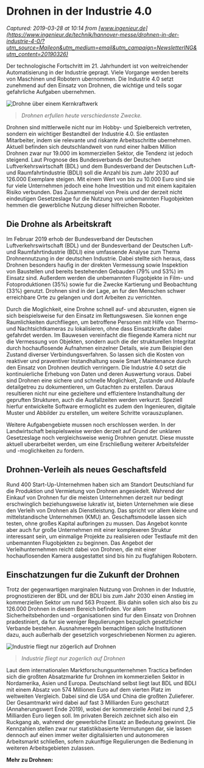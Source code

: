 # Drohnen in der Industrie 4.0

_Captured: 2019-03-28 at 10:14 from [www.ingenieur.de](https://www.ingenieur.de/technik/hannover-messe/drohnen-in-der-industrie-4-0/?utm_source=Maileon&utm_medium=email&utm_campaign=NewsletterING&utm_content=20190326)_

Der technologische Fortschritt im 21. Jahrhundert ist von weitreichender Automatisierung in der Industrie gepragt. Viele Vorgange werden bereits von Maschinen und Robotern ubernommen. Die Industrie 4.0 setzt zunehmend auf den Einsatz von Drohnen, die wichtige und teils sogar gefahrliche Aufgaben ubernehmen.

![Drohne über einem Kernkraftwerk](https://www.ingenieur.de/wp-content/uploads/2019/03/Drohne-Industrie_B95900802_vladvitek-e1553524237562.jpg)

> _Drohnen erfullen heute verschiedenste Zwecke._

Drohnen sind mittlerweile nicht nur im Hobby- und Spielbereich vertreten, sondern ein wichtiger Bestandteil der Industrie 4.0. Sie entlasten Mitarbeiter, indem sie relevante und riskante Arbeitsschritte ubernehmen. Aktuell befinden sich deutschlandweit von rund einer halben Million Drohnen zwar nur 19.000 im kommerziellen Sektor, die Tendenz ist jedoch steigend. Laut Prognose des Bundesverbands der Deutschen Luftverkehrswirtschaft (BDL) und dem Bundesverband der Deutschen Luft- und Raumfahrtindustrie (BDLI) soll die Anzahl bis zum Jahr 2030 auf 126.000 Exemplare steigen. Mit einem Wert von bis zu 10.000 Euro sind sie fur viele Unternehmen jedoch eine hohe Investition und mit einem kapitalen Risiko verbunden. Das Zusammenspiel von Preis und der derzeit nicht eindeutigen Gesetzeslage fur die Nutzung von unbemannten Flugobjekten hemmen die gewerbliche Nutzung dieser hilfreichen Roboter.

## Die Drohne als Arbeitskraft

Im Februar 2019 erhob der Bundesverband der Deutschen Luftverkehrswirtschaft (BDL) und der Bundesverband der Deutschen Luft- und Raumfahrtindustrie (BDLI) eine umfassende Analyse zum Thema Drohnennutzung in der deutschen Industrie. Dabei stellte sich heraus, dass Drohnen besonders haufig in der direkten Vermessung sowie Inspektion von Baustellen und bereits bestehenden Gebauden (79% und 53%) im Einsatz sind. Außerdem werden die unbemannten Flugobjekte in Film- und Fotoproduktionen (35%) sowie fur die Zwecke Kartierung und Beobachtung (33%) genutzt. Drohnen sind in der Lage, an fur den Menschen schwer erreichbare Orte zu gelangen und dort Arbeiten zu verrichten.

Durch die Moglichkeit, eine Drohne schnell auf- und abzurusten, eignen sie sich beispielsweise fur den Einsatz im Rettungswesen. Sie konnen enge Raumlichkeiten durchfliegen, um betroffene Personen mit Hilfe von Thermo- und Nachtsichtkameras zu lokalisieren, ohne dass Einsatzkrafte dabei gefahrdet werden. Im Bauwesen vereinfacht die fliegende Kamera nicht nur die Vermessung von Objekten, sondern auch die der strukturellen Integritat durch hochauflosende Aufnahmen einzelner Details, wie zum Beispiel den Zustand diverser Verbindungsverfahren. So lassen sich die Kosten von reaktiver und praventiver Instandhaltung sowie Smart Maintenance durch den Einsatz von Drohnen deutlich verringern. Die Industrie 4.0 setzt die kontinuierliche Erhebung von Daten und deren Auswertung voraus. Dabei sind Drohnen eine sichere und schnelle Moglichkeit, Zustande und Ablaufe detailgetreu zu dokumentieren, um Gutachten zu erstellen. Daraus resultieren nicht nur eine gezieltere und effizientere Instandhaltung der gepruften Strukturen, auch die Ausfallzeiten werden verkurzt. Speziell hierfur entwickelte Software ermoglicht es zudem den Ingenieuren, digitale Muster und Abbilder zu erstellen, um weitere Schritte vorauszuplanen.

Weitere Aufgabengebiete mussen noch erschlossen werden. In der Landwirtschaft beispielsweise werden derzeit auf Grund der unklaren Gesetzeslage noch vergleichsweise wenig Drohnen genutzt. Diese musste aktuell uberarbeitet werden, um eine Erschließung weiterer Arbeitsfelder und -moglichkeiten zu fordern.

## Drohnen-Verleih als neues Geschaftsfeld

Rund 400 Start-Up-Unternehmen haben sich am Standort Deutschland fur die Produktion und Vermietung von Drohnen angesiedelt. Wahrend der Einkauf von Drohnen fur die meisten Unternehmen derzeit nur bedingt erschwinglich beziehungsweise lukrativ ist, bieten Unternehmen wie diese den Verleih von Drohnen als Dienstleistung. Das spricht vor allem kleine und mittelstandische Unternehmen (KMU) an. Geschaftsmodelle lassen sich testen, ohne großes Kapital aufbringen zu mussen. Das Angebot konnte aber auch fur große Unternehmen mit einer komplexeren Struktur interessant sein, um einmalige Projekte zu realisieren oder Testlaufe mit den unbemannten Flugobjekten zu beginnen. Das Angebot der Verleihunternehmen reicht dabei von Drohnen, die mit einer hochauflosenden Kamera ausgestattet sind bis hin zu flugfahigen Robotern.

## Einschatzungen fur die Zukunft der Drohnen

Trotz der gegenwartigen marginalen Nutzung von Drohnen in der Industrie, prognostizieren der BDL und der BDLI bis zum Jahr 2030 einen Anstieg im kommerziellen Sektor um rund 563 Prozent. Bis dahin sollen sich also bis zu 126.000 Drohnen in diesem Bereich befinden. Vor allem Sicherheitsbehorden und -organisationen sind fur den Einsatz von Drohnen pradestiniert, da fur sie weniger Regulierungen bezuglich gesetzlicher Verbande bestehen. Ausnahmeregeln bemachtigen solche Institutionen dazu, auch außerhalb der gesetzlich vorgeschriebenen Normen zu agieren.

![Industrie fliegt nur zögerlich auf Drohnen](https://www.ingenieur.de/wp-content/uploads/2019/03/hmi-id02-035ds-vul-markststudie.jpg)

> _Industrie fliegt nur zogerlich auf Drohnen_

Laut dem internationalen Marktforschungsunternehmen Tractica befinden sich die großten Absatzmarkte fur Drohnen im kommerziellen Sektor in Nordamerika, Asien und Europa. Deutschland selbst liegt laut BDL und BDLI mit einem Absatz von 574 Millionen Euro auf dem vierten Platz im weltweiten Vergleich. Dabei sind die USA und China die großten Zulieferer. Der Gesamtmarkt wird dabei auf fast 3 Milliarden Euro geschatzt (Annaherungswert Ende 2019), wobei der kommerzielle Anteil bei rund 2,5 Milliarden Euro liegen soll. Im privaten Bereich zeichnet sich also ein Ruckgang ab, wahrend der gewerbliche Einsatz an Bedeutung gewinnt. Die Kennzahlen stellen zwar nur statistikbasierte Vermutungen dar, sie lassen dennoch auf einen immer weiter digitalisierten und autonomeren Arbeitsmarkt schließen, sofern zukunftige Regulierungen die Bedienung in weiteren Arbeitsgebieten zulassen.

**Mehr zu Drohnen:**
